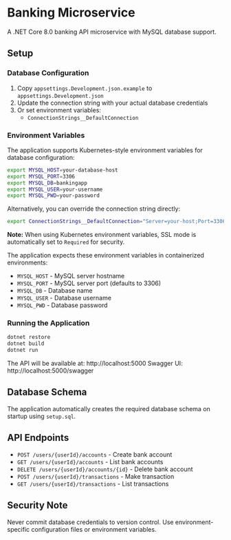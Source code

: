# Banking Microservice

A .NET Core 8.0 banking API microservice with MySQL database support.

## Setup

### Database Configuration

1. Copy `appsettings.Development.json.example` to `appsettings.Development.json`
2. Update the connection string with your actual database credentials
3. Or set environment variables:
   - `ConnectionStrings__DefaultConnection`

### Environment Variables

The application supports Kubernetes-style environment variables for database configuration:

```bash
export MYSQL_HOST=your-database-host
export MYSQL_PORT=3306
export MYSQL_DB=bankingapp
export MYSQL_USER=your-username
export MYSQL_PWD=your-password
```

Alternatively, you can override the connection string directly:

```bash
export ConnectionStrings__DefaultConnection="Server=your-host;Port=3306;Database=bankingapp;User=your-user;Password=your-password;SslMode=Required;"
```

**Note:** When using Kubernetes environment variables, SSL mode is automatically set to `Required` for security.

The application expects these environment variables in containerized environments:
- `MYSQL_HOST` - MySQL server hostname
- `MYSQL_PORT` - MySQL server port (defaults to 3306)
- `MYSQL_DB` - Database name
- `MYSQL_USER` - Database username
- `MYSQL_PWD` - Database password

### Running the Application

```bash
dotnet restore
dotnet build
dotnet run
```

The API will be available at: http://localhost:5000
Swagger UI: http://localhost:5000/swagger

## Database Schema

The application automatically creates the required database schema on startup using `setup.sql`.

## API Endpoints

- `POST /users/{userId}/accounts` - Create bank account
- `GET /users/{userId}/accounts` - List bank accounts
- `DELETE /users/{userId}/accounts/{id}` - Delete bank account
- `POST /users/{userId}/transactions` - Make transaction
- `GET /users/{userId}/transactions` - List transactions

## Security Note

Never commit database credentials to version control. Use environment-specific configuration files or environment variables.
